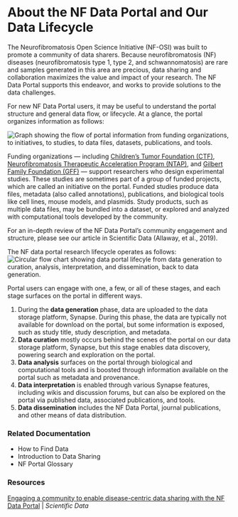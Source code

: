 # About the NF Data Portal and Our Data Lifecycle

The Neurofibromatosis Open Science Initiative (NF-OSI) was built to promote a community of data sharers. Because neurofibromatosis (NF) diseases (neurofibromatosis type 1, type 2, and schwannomatosis) are rare and samples generated in this area are precious, data sharing and collaboration maximizes the value and impact of your research. The NF Data Portal supports this endeavor, and works to provide solutions to the data challenges.

For new NF Data Portal users, it may be useful to understand the portal structure and general data flow, or lifecycle. At a glance, the portal organizes information as follows:

![Graph showing the flow of portal information from funding organizations, to initiatives, to studies, to data files, datasets, publications, and tools.](https://github.com/nf-osi/nf-osi.github.io/blob/main/assets/images/portal_organization.png)

Funding organizations — including [Children’s Tumor Foundation (CTF)](https://www.ctf.org/), [Neurofibromatosis Therapeutic Acceleration Program (NTAP)](http://www.n-tap.org/), and [Gilbert Family Foundation (GFF)](https://gilbertfamilyfoundation.org/) — support researchers who design experimental studies. These studies are sometimes part of a group of funded projects, which are called an initiative on the portal. Funded studies produce data files, metadata (also called annotations), publications, and biological tools like cell lines, mouse models, and plasmids. Study products, such as multiple data files, may be bundled into a dataset, or explored and analyzed with computational tools developed by the community.

For an in-depth review of the NF Data Portal’s community engagement and structure, please see our article in Scientific Data (Allaway, et al., 2019). 

The NF data portal research lifecycle operates as follows: 
![Circular flow chart showing data portal lifecyle from data generation to curation, analysis, interpretation, and dissemination, back to data generation.](https://github.com/nf-osi/nf-osi.github.io/blob/main/assets/images/portal_lifecycle.png)

Portal users can engage with one, a few, or all of these stages, and each stage surfaces on the portal in different ways. 
1. During the **data generation** phase, data are uploaded to the  data storage platform, Synapse. During this phase, the data are typically not available for download on the portal, but  some information is exposed, such as study title, study description, and metadata.
2. **Data curation** mostly occurs behind the scenes of the portal on our data storage platform, Synapse, but this stage enables data discovery, powering search and exploration on the portal. 
3. **Data analysis** surfaces on the portal through biological and computational tools and is boosted through information available on the portal such as metadata and provenance. 
4. **Data interpretation** is enabled through various Synapse features, including wikis and discussion forums, but can also be explored on the portal via published data, associated publications, and tools. 
5. **Data dissemination** includes the NF Data Portal, journal publications, and other means of data distribution. 

### Related Documentation
- How to Find Data
- Introduction to Data Sharing
- NF Portal Glossary

### Resources
[Engaging a community to enable disease-centric data sharing with the NF Data Portal](https://www.nature.com/articles/s41597-019-0317-x) | _Scientific Data_
